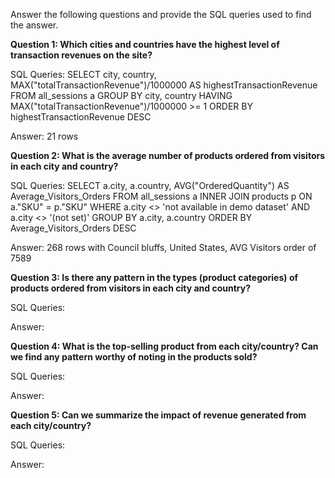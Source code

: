 Answer the following questions and provide the SQL queries used to find the answer.

    
**Question 1: Which cities and countries have the highest level of transaction revenues on the site?**


SQL Queries: SELECT city, country, MAX("totalTransactionRevenue")/1000000 AS highestTransactionRevenue
FROM all_sessions a
GROUP BY city, country
HAVING MAX("totalTransactionRevenue")/1000000 >= 1
ORDER BY highestTransactionRevenue DESC

Answer: 21 rows 




**Question 2: What is the average number of products ordered from visitors in each city and country?**


SQL Queries: SELECT a.city, a.country, AVG("OrderedQuantity") AS Average_Visitors_Orders
FROM all_sessions a
INNER JOIN products p ON a."SKU" = p."SKU"
WHERE a.city <> 'not available in demo dataset' AND a.city <> '(not set)'
GROUP BY a.city, a.country
ORDER BY Average_Visitors_Orders DESC



Answer: 268 rows with Council bluffs, United States, AVG Visitors order of 7589





**Question 3: Is there any pattern in the types (product categories) of products ordered from visitors in each city and country?**


SQL Queries:



Answer:





**Question 4: What is the top-selling product from each city/country? Can we find any pattern worthy of noting in the products sold?**


SQL Queries:



Answer:





**Question 5: Can we summarize the impact of revenue generated from each city/country?**

SQL Queries:



Answer:








